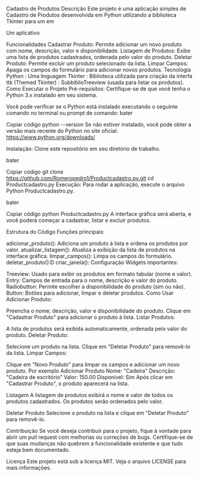 Cadastro de Produtos
Descrição
Este projeto é uma aplicação simples de Cadastro de Produtos desenvolvida em Python utilizando a biblioteca Tkinter para um em

Um aplicativo

Funcionalidades
Cadastrar Produto: Permite adicionar um novo produto com nome, descrição, valor e disponibilidade.
Listagem de Produtos: Exibe uma lista de produtos cadastrados, ordenada pelo valor do produto.
Deletar Produto: Permite excluir um produto selecionado da lista.
Limpar Campos: Apaga os campos do formulário para adicionar novos produtos.
Tecnologia
Python : Uma linguagem
Tkinter : Biblioteca utilizada para criação da interfa
ttk (Themed Tkinter) : SubbiblioTreeview (usada para listar os produtos).
Como Executar o Projeto
Pré-requisitos: Certifique-se de que você tenha o Python 3.x instalado em seu sistema.

Você pode verificar se o Python está instalado executando o seguinte comando no terminal ou prompt de comando:
bater

Copiar código
python --version
Se não estiver instalado, você pode obter a versão mais recente do Python no site oficial: https://www.python.org/downloads/

Instalação: Clone este repositório em seu diretório de trabalho.

bater

Copiar código
git clone https://github.com/Romeropedro1/Productcadastro.py.git
cd Productcadastro.py
Execução: Para rodar a aplicação, execute o arquivo Python Productcadastro.py.

bater

Copiar código
python Productcadastro.py
A interface gráfica será aberta, e você poderá começar a cadastrar, listar e excluir produtos.

Estrutura do Código
Funções principais:

adicionar_produto(): Adiciona um produto à lista e ordena os produtos por valor.
atualizar_listagem(): Atualiza a exibição da lista de produtos na interface gráfica.
limpar_campos(): Limpa os campos do formulário.
deletar_produto():D
criar_janela(): Configuração
Widgets importantes:

Treeview: Usado para exibir os produtos em formato tabular (nome e valor).
Entry: Campos de entrada para o nome, descrição e valor do produto.
Radiobutton: Permite escolher a disponibilidade do produto (sim ou não).
Button: Botões para adicionar, limpar e deletar produtos.
Como Usar
Adicionar Produto:

Preencha o nome, descrição, valor e disponibilidade do produto.
Clique em "Cadastrar Produto" para adicionar o produto à lista.
Listar Produtos:

A lista de produtos será exibida automaticamente, ordenada pelo valor do produto.
Deletar Produto:

Selecione um produto na lista.
Clique em "Deletar Produto" para removê-lo da lista.
Limpar Campos:

Clique em "Novo Produto" para limpar os campos e adicionar um novo produto.
Por exemplo
Adicionar Produto
Nome: "Cadeira"
Descrição: "Cadeira de escritório"
Valor: 150.00
Disponível: Sim
Após clicar em "Cadastrar Produto", o produto aparecerá na lista.

Listagem
A listagem de produtos exibirá o nome e valor de todos os produtos cadastrados. Os produtos serão ordenados pelo valor.

Deletar Produto
Selecione o produto na lista e clique em "Deletar Produto" para removê-lo.

Contribuição
Se você deseja contribuir para o projeto, fique à vontade para abrir um pull request com melhorias ou correções de bugs. Certifique-se de que suas mudanças não quebrem a funcionalidade existente e que tudo esteja bem documentado.

Licença
Este projeto está sob a licença MIT. Veja o arquivo LICENSE para mais informações.

